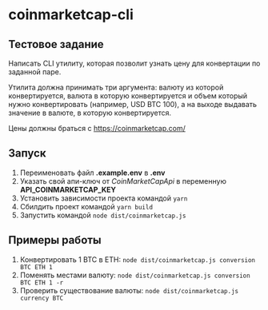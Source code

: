 # coinmarketcap-cli

## Тестовое задание

Написать CLI утилиту, которая позволит узнать цену для конвертации по заданной паре.

Утилита должна принимать три аргумента: валюту из которой конвертируется, валюта в которую конвертируется и объем который нужно конвертировать (например, USD BTC 100), а на выходе выдавать значение в валюте, в которую конвертируется.

Цены должны браться с https://coinmarketcap.com/

## Запуск

1. Переименовать файл **.example.env** в **.env**
2. Указать свой апи-ключ от _CoinMarketCapApi_ в переменную **API_COINMARKETCAP_KEY**
3. Установить зависимости проекта командой `yarn`
4. Сбилдить проект командой `yarn build`
5. Запустить командой `node dist/coinmarketcap.js`

## Примеры работы

1. Конвертировать 1 BTC в ETH: `node dist/coinmarketcap.js conversion BTC ETH 1`
2. Поменять местами валюту: `node dist/coinmarketcap.js conversion BTC ETH 1 -r`
3. Проверить существование валюты: `node dist/coinmarketcap.js currency BTC`
